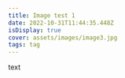 ```yaml
---
title: Image test 1
date: 2022-10-31T11:44:35.448Z
isDisplay: true
cover: assets/images/image3.jpg
tags: tag
---
```

t﻿ext